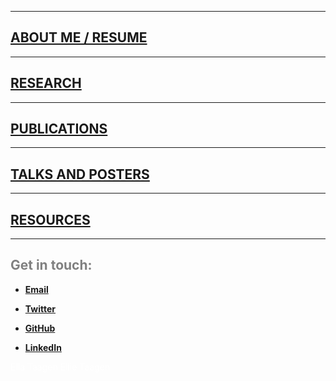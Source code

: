 <html>
  <head>
   <meta name="google-site-verification" content="yul2C6Bauqlyf82t19IepEIDbyPbK5MTF-t0qKOrzqs" />
  </head>
</html>

***
## [ABOUT ME / RESUME](./About_me.md)  

***

## [RESEARCH](./Research.md)  

***
## [PUBLICATIONS](./Publications.md)  

***

## [TALKS AND POSTERS](./Talks.md)  

***  

## [RESOURCES](./Resources.md)  

***  




## <span style="color: grey;"> Get in touch: </span>  

* **[Email](mailto:et395@cornell.edu)**  

* **[Twitter](https://twitter.com/etaagen)**  

* **[GitHub](https://github.com/etaagen)**  

* **[LinkedIn](https://www.linkedin.com/in/ella-taagen/)**  

<span style="color: white;"> Ella Taagen Ellie Taagen </span>  
